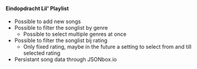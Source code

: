 #### Eindopdracht Lil' Playlist 

- Possible to add new songs
- Possible to filter the songlist by genre
  - Possible to select multiple genres at once
- Possible to filter the songlist bij rating
  - Only fixed rating, maybe in the future a setting to select from and till selected rating
- Persistant song data through JSONbox.io